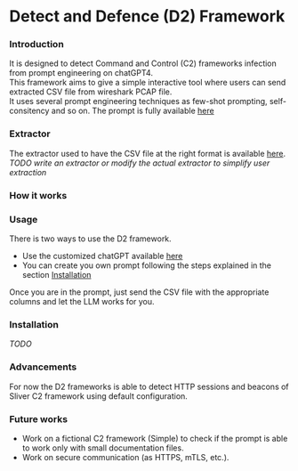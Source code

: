 # Detect and Defence (D2) Framework
### Introduction
It is designed to detect Command and Control (C2) frameworks infection from prompt engineering on chatGPT4.\
This framework aims to give a simple interactive tool where users can send extracted CSV file from wireshark PCAP file.\
It uses several prompt engineering techniques as few-shot prompting, self-consitency and so on.
The prompt is fully available [here](https://github.com/RainMaker1707/blob/main/prompt/prompt.md)

### Extractor
The extractor used to have the CSV file at the right format is available [here](https://github.com/RainMaker1707/C2_prompt/blob/main/data/extractor.py).\
*TODO write an extractor or modify the actual extractor to simplify user extraction*

### How it works
### Usage
There is two ways to use the D2 framework.
- Use the customized chatGPT available [here](https://chatgpt.com/)
- You can create you own prompt following the steps explained in the section [Installation](#installation)

Once you are in the prompt, just send the CSV file with the appropriate columns and let the LLM works for you.

### Installation
*TODO*

### Advancements
For now the D2 frameworks is able to detect HTTP sessions and beacons of Sliver C2 framework using default configuration.

### Future works
- Work on a fictional C2 framework (Simple) to check if the prompt is able to work only with small documentation files.
- Work on secure communication (as HTTPS, mTLS, etc.).